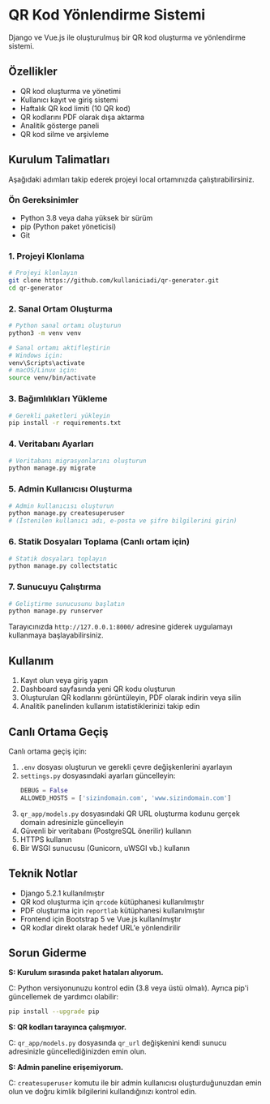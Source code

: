 # QR Kod Yönlendirme Sistemi

Django ve Vue.js ile oluşturulmuş bir QR kod oluşturma ve yönlendirme sistemi.

## Özellikler

- QR kod oluşturma ve yönetimi
- Kullanıcı kayıt ve giriş sistemi
- Haftalık QR kod limiti (10 QR kod)
- QR kodlarını PDF olarak dışa aktarma
- Analitik gösterge paneli
- QR kod silme ve arşivleme

## Kurulum Talimatları

Aşağıdaki adımları takip ederek projeyi local ortamınızda çalıştırabilirsiniz.

### Ön Gereksinimler

- Python 3.8 veya daha yüksek bir sürüm
- pip (Python paket yöneticisi)
- Git

### 1. Projeyi Klonlama

```bash
# Projeyi klonlayın
git clone https://github.com/kullaniciadi/qr-generator.git
cd qr-generator
```

### 2. Sanal Ortam Oluşturma

```bash
# Python sanal ortamı oluşturun
python3 -m venv venv

# Sanal ortamı aktifleştirin
# Windows için:
venv\Scripts\activate
# macOS/Linux için:
source venv/bin/activate
```

### 3. Bağımlılıkları Yükleme

```bash
# Gerekli paketleri yükleyin
pip install -r requirements.txt
```

### 4. Veritabanı Ayarları

```bash
# Veritabanı migrasyonlarını oluşturun
python manage.py migrate
```

### 5. Admin Kullanıcısı Oluşturma

```bash
# Admin kullanıcısı oluşturun
python manage.py createsuperuser
# (İstenilen kullanıcı adı, e-posta ve şifre bilgilerini girin)
```

### 6. Statik Dosyaları Toplama (Canlı ortam için)

```bash
# Statik dosyaları toplayın
python manage.py collectstatic
```

### 7. Sunucuyu Çalıştırma

```bash
# Geliştirme sunucusunu başlatın
python manage.py runserver
```

Tarayıcınızda `http://127.0.0.1:8000/` adresine giderek uygulamayı kullanmaya başlayabilirsiniz.

## Kullanım

1. Kayıt olun veya giriş yapın
2. Dashboard sayfasında yeni QR kodu oluşturun
3. Oluşturulan QR kodlarını görüntüleyin, PDF olarak indirin veya silin
4. Analitik panelinden kullanım istatistiklerinizi takip edin

## Canlı Ortama Geçiş

Canlı ortama geçiş için:

1. `.env` dosyası oluşturun ve gerekli çevre değişkenlerini ayarlayın
2. `settings.py` dosyasındaki ayarları güncelleyin:
   ```python
   DEBUG = False
   ALLOWED_HOSTS = ['sizindomain.com', 'www.sizindomain.com']
   ```
3. `qr_app/models.py` dosyasındaki QR URL oluşturma kodunu gerçek domain adresinizle güncelleyin
4. Güvenli bir veritabanı (PostgreSQL önerilir) kullanın
5. HTTPS kullanın
6. Bir WSGI sunucusu (Gunicorn, uWSGI vb.) kullanın

## Teknik Notlar

- Django 5.2.1 kullanılmıştır
- QR kod oluşturma için `qrcode` kütüphanesi kullanılmıştır
- PDF oluşturma için `reportlab` kütüphanesi kullanılmıştır
- Frontend için Bootstrap 5 ve Vue.js kullanılmıştır
- QR kodlar direkt olarak hedef URL'e yönlendirilir

## Sorun Giderme

**S: Kurulum sırasında paket hataları alıyorum.**

C: Python versiyonunuzu kontrol edin (3.8 veya üstü olmalı). Ayrıca pip'i güncellemek de yardımcı olabilir:
```bash
pip install --upgrade pip
```

**S: QR kodları tarayınca çalışmıyor.**

C: `qr_app/models.py` dosyasında `qr_url` değişkenini kendi sunucu adresinizle güncellediğinizden emin olun.

**S: Admin paneline erişemiyorum.**

C: `createsuperuser` komutu ile bir admin kullanıcısı oluşturduğunuzdan emin olun ve doğru kimlik bilgilerini kullandığınızı kontrol edin.
 
